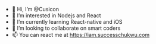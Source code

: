 - 👋 Hi, I’m @Cusicon
- 👀 I’m interested in Nodejs and React
- 🌱 I’m currently learning React-native and iOS
- 💞️ I’m looking to collaborate on smart coders
- 📫 You can react me at https://iam.successchukwu.com

<!---
Cusicon/Cusicon is a ✨ special ✨ repository because its `README.md` (this file) appears on your GitHub profile.
You can click the Preview link to take a look at your changes.
--->
